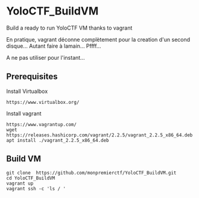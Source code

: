 
# YoloCTF_BuildVM



Build a ready to run YoloCTF VM thanks to vagrant

En pratique, vagrant déconne complètement pour la creation d'un second disque...
Autant faire à lamain...
Pffff...

A ne pas utiliser pour l'instant...


## Prerequisites

Install Virtualbox
````
https://www.virtualbox.org/
````

Install vagrant

````
https://www.vagrantup.com/
wget https://releases.hashicorp.com/vagrant/2.2.5/vagrant_2.2.5_x86_64.deb
apt install ./vagrant_2.2.5_x86_64.deb
````

## Build VM

````
git clone  https://github.com/monpremierctf/YoloCTF_BuildVM.git
cd YoloCTF_BuildVM
vagrant up
vagrant ssh -c 'ls / '

````

